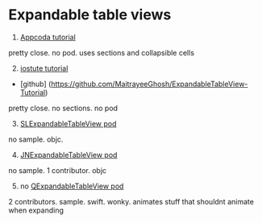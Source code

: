 # Expandable table views

1. [Appcoda tutorial](http://www.appcoda.com/expandable-table-view/)

pretty close. no pod. uses sections and collapsible cells

2. [iostute tutorial](http://www.iostute.com/2015/04/expandable-and-collapsable-tableview.html)

* [github] (https://github.com/MaitrayeeGhosh/ExpandableTableView-Tutorial)

pretty close. no sections. no pod


3. [SLExpandableTableView pod](https://cocoapods.org/pods/SLExpandableTableView)

no sample. objc.

4. [JNExpandableTableView pod](https://cocoapods.org/pods/JNExpandableTableView)

no sample. 1 contributor. objc

5. no [QExpandableTableView pod](https://github.com/RupiDev/QExpandableTableView)

2 contributors. sample. swift.
wonky. animates stuff that shouldnt animate when expanding 
